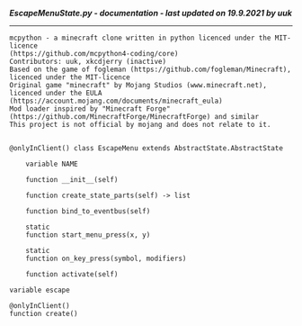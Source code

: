 ***EscapeMenuState.py - documentation - last updated on 19.9.2021 by uuk***
___

    mcpython - a minecraft clone written in python licenced under the MIT-licence 
    (https://github.com/mcpython4-coding/core)
    Contributors: uuk, xkcdjerry (inactive)
    Based on the game of fogleman (https://github.com/fogleman/Minecraft), licenced under the MIT-licence
    Original game "minecraft" by Mojang Studios (www.minecraft.net), licenced under the EULA
    (https://account.mojang.com/documents/minecraft_eula)
    Mod loader inspired by "Minecraft Forge" (https://github.com/MinecraftForge/MinecraftForge) and similar
    This project is not official by mojang and does not relate to it.


    @onlyInClient() class EscapeMenu extends AbstractState.AbstractState

        variable NAME

        function __init__(self)

        function create_state_parts(self) -> list

        function bind_to_eventbus(self)

        static
        function start_menu_press(x, y)

        static
        function on_key_press(symbol, modifiers)

        function activate(self)

    variable escape

    @onlyInClient()
    function create()